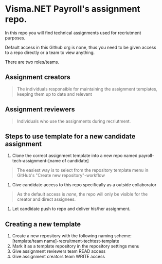 # Visma.NET Payroll's assignment repo.

In this repo you will find technical assignments used for recriutment purposes.

Default access in this Github org is none, thus you need to be given access to a repo directly or a team to view anything.

There are two roles/teams. 
## Assignment creators
> The individuals responsible for maintaining the assignment templates, keeping them up to date and relevant
## Assignment reviewers
> Individuals who use the assignments during recriutment.


## Steps to use template for a new candidate assignment
1. Clone the correct assignment template into a new repo named payroll-tech-assignment-[name of candidate]
> The easiest way is to select from the repository template menu in GitHub's "Create new repository"-workflow
1. Give candidate access to this repo specifically as a outside collaborator
> As the default access is *none*, the repo will only be visible for the creator and direct assignees.
1. Let candidate push to repo and deliver his/her assignment.

## Creating a new template
1. Create a new repository with the following naming scheme: [template/team name]-recruitment-techtest-template
1. Mark it as a template repository in the repository settings menu
1. Give assignment reviewers team READ access
1. Give assignment creators team WRITE access
